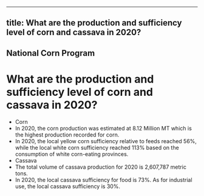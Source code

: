 --- 
 title: What are the production and sufficiency level of corn and cassava in 2020?
 ---

## National Corn Program

# What are the production and sufficiency level of corn and cassava in 2020?


 - Corn
 - In 2020, the corn production was estimated at 8.12 Million MT which is the  highest production recorded for corn.
 - In 2020, the local yellow corn sufficiency relative to feeds reached 56%, while the  local white corn sufficiency reached 113% based on the consumption of white corn-eating provinces.
 - Cassava
 - The total volume of cassava production for 2020 is 2,607,787 metric tons. 
 - In 2020, the local cassava sufficiency for food is 73%. As for industrial use, the local  cassava sufficiency is 30%.
